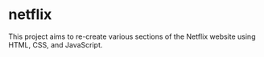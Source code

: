 # netflix
This project aims to re-create various sections of the Netflix website using HTML, CSS, and JavaScript. 
